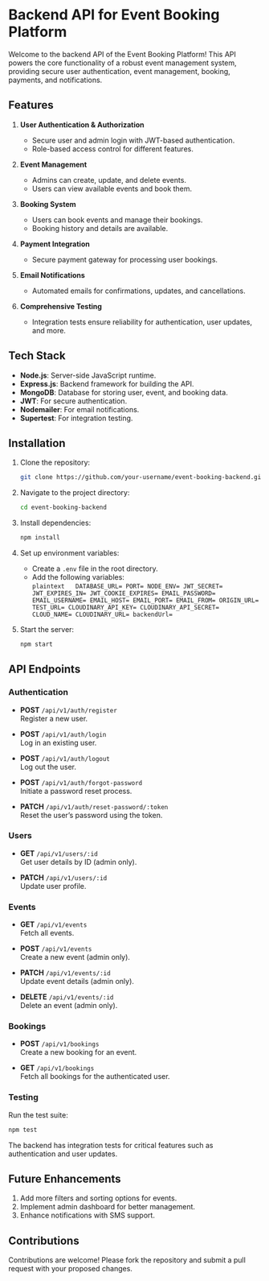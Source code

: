 # Backend API for Event Booking Platform

Welcome to the backend API of the Event Booking Platform! This API powers the core functionality of a robust event management system, providing secure user authentication, event management, booking, payments, and notifications.

## Features

1. **User Authentication & Authorization**

   - Secure user and admin login with JWT-based authentication.
   - Role-based access control for different features.

2. **Event Management**

   - Admins can create, update, and delete events.
   - Users can view available events and book them.

3. **Booking System**

   - Users can book events and manage their bookings.
   - Booking history and details are available.

4. **Payment Integration**

   - Secure payment gateway for processing user bookings.

5. **Email Notifications**

   - Automated emails for confirmations, updates, and cancellations.

6. **Comprehensive Testing**
   - Integration tests ensure reliability for authentication, user updates, and more.

## Tech Stack

- **Node.js**: Server-side JavaScript runtime.
- **Express.js**: Backend framework for building the API.
- **MongoDB**: Database for storing user, event, and booking data.
- **JWT**: For secure authentication.
- **Nodemailer**: For email notifications.
- **Supertest**: For integration testing.

## Installation

1. Clone the repository:

   ```bash
   git clone https://github.com/your-username/event-booking-backend.git
   ```

2. Navigate to the project directory:

   ```bash
   cd event-booking-backend
   ```

3. Install dependencies:

   ```bash
   npm install
   ```

4. Set up environment variables:

   - Create a `.env` file in the root directory.
   - Add the following variables:  
      `plaintext  
     DATABASE_URL=
PORT=
NODE_ENV=
JWT_SECRET=
JWT_EXPIRES_IN=
JWT_COOKIE_EXPIRES=
EMAIL_PASSWORD=
EMAIL_USERNAME=
EMAIL_HOST=
EMAIL_PORT=
EMAIL_FROM=
ORIGIN_URL=
TEST_URL=
CLOUDINARY_API_KEY=
CLOUDINARY_API_SECRET=
CLOUD_NAME=
CLOUDINARY_URL=
backendUrl=
     `

5. Start the server:
   ```bash
   npm start
   ```

## API Endpoints

### Authentication

- **POST** `/api/v1/auth/register`  
  Register a new user.

- **POST** `/api/v1/auth/login`  
  Log in an existing user.

- **POST** `/api/v1/auth/logout`  
  Log out the user.

- **POST** `/api/v1/auth/forgot-password`  
  Initiate a password reset process.

- **PATCH** `/api/v1/auth/reset-password/:token`  
  Reset the user’s password using the token.

### Users

- **GET** `/api/v1/users/:id`  
  Get user details by ID (admin only).

- **PATCH** `/api/v1/users/:id`  
  Update user profile.

### Events

- **GET** `/api/v1/events`  
  Fetch all events.

- **POST** `/api/v1/events`  
  Create a new event (admin only).

- **PATCH** `/api/v1/events/:id`  
  Update event details (admin only).

- **DELETE** `/api/v1/events/:id`  
  Delete an event (admin only).

### Bookings

- **POST** `/api/v1/bookings`  
  Create a new booking for an event.

- **GET** `/api/v1/bookings`  
  Fetch all bookings for the authenticated user.

### Testing

Run the test suite:

```bash
npm test
```

The backend has integration tests for critical features such as authentication and user updates.

## Future Enhancements

1. Add more filters and sorting options for events.
2. Implement admin dashboard for better management.
3. Enhance notifications with SMS support.

## Contributions

Contributions are welcome! Please fork the repository and submit a pull request with your proposed changes.
